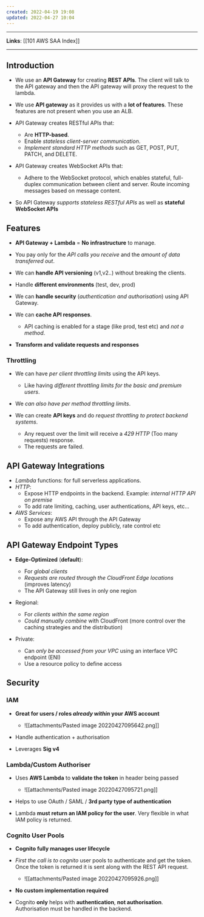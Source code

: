 ```yaml
---
created: 2022-04-19 19:08
updated: 2022-04-27 10:04
---
```

---
**Links**: [[101 AWS SAA Index]]

---
## Introduction
- We use an **API Gateway** for creating **REST APIs**. The client will talk to the API gateway and then the API gateway will proxy the request to the lambda.
- We use **API gateway** as it provides us with a **lot of features**. These features are not present when you use an ALB.
- API Gateway creates RESTful APIs that:
	- Are **HTTP-based**.
	- Enable *stateless client-server communication*.
	- *Implement standard HTTP methods* such as GET, POST, PUT, PATCH, and DELETE.

- API Gateway creates WebSocket APIs that:
	- Adhere to the WebSocket protocol, which enables stateful, full-duplex communication between client and server. Route incoming messages based on message content.

- So API Gateway *supports stateless RESTful APIs* as well as **stateful WebSocket APIs**

## Features
- **API Gateway + Lambda** = **No infrastructure** to manage.
- You pay only for the *API calls you receive* and the *amount of data transferred out*.
- We can **handle API versioning** (v1,v2..) without breaking the clients.
- Handle **different environments** (test, dev, prod)
- We can **handle security** (*authentication and authorisation*) using API Gateway.

-  We can **cache API responses**. 
	- API caching is enabled for a stage (like prod, test etc) and *not a method*.

- **Transform and validate requests and responses**

### Throttling
- We can have *per client throttling limits* using the API keys. 
	- Like having *different throttling limits for the basic and premium users*.

- We *can also have per method throttling limits*. 

- We can create **API keys** and do *request throttling to protect backend systems*.
	- Any request over the limit will receive a *429 HTTP* (Too many requests) response.
	- The requests are failed.

## API Gateway Integrations
- *Lambda* functions: for full serverless applications.
- *HTTP*: 
	- Expose HTTP endpoints in the backend. Example: *internal HTTP API on premise*
	- To add rate limiting, caching, user authentications, API keys, etc...
- *AWS Services*:
	- Expose any AWS API through the API Gateway
	- To add authentication, deploy publicly, rate control etc

## API Gateway Endpoint Types
- **Edge-Optimized** (**default**): 
	- For *global clients* 
	- *Requests are routed through the CloudFront Edge locations* (improves latency)
	- The API Gateway still lives in only one region

- Regional:
	- For *clients within the same region*
	- *Could manually combine* with CloudFront (more control over the caching strategies and the distribution)

- Private:
	- Can *only be accessed from your VPC* using an interface VPC endpoint (ENI)
	- Use a resource policy to define access

## Security
### IAM
- **Great for users / roles *already within* your AWS account**
	- ![[attachments/Pasted image 20220427095642.png]]

- Handle authentication + authorisation
- Leverages **Sig v4**

### Lambda/Custom Authoriser
- Uses **AWS Lambda** to **validate the token** in header being passed
	- ![[attachments/Pasted image 20220427095721.png]]

- Helps to use OAuth / SAML / **3rd party type of authentication**
- Lambda **must return an IAM policy for the user**. Very flexible in what IAM policy is returned.

### Cognito User Pools
- **Cognito fully manages user lifecycle**
- *First the call is to cognito* user pools to authenticate and get the token. Once the token is returned it is sent along with the REST API request.
	- ![[attachments/Pasted image 20220427095926.png]]

- **No custom implementation required**
- Cognito **only** helps with **authentication**, **not authorisation**. Authorisation must be handled in the backend.
